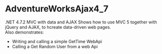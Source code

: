 # AdventureWorksAjax4_7
.NET 4.7.2 MVC with data and AJAX
Shows how to use MVC 5 together with jQuery and AJAX, to hcreate data-driven web pages.<br />
Also demonstrates:<br />
<ul><li>Writing and calling a simple GetTime WebApi</li>
<li>Calling a Get Random User from a web Api</li></ul>
